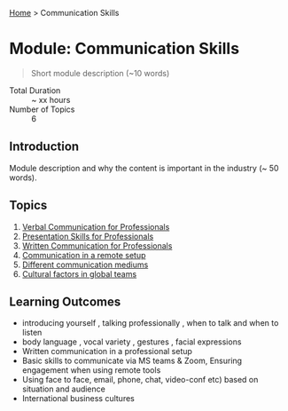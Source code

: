 [Home](../index.md) > Communication Skills

# Module: Communication Skills

> Short module description (~10 words)

<dl>
<dt>Total Duration</dt>
<dd>~ xx hours</dd>
<dt>Number of Topics</dt>
<dd>6</dd>
</dl>

## Introduction

Module description and why the content is important in the industry (~ 50 words).

## Topics

1. [Verbal Communication for Professionals](./verbal-communication-professionals.md)
1. [Presentation Skills for Professionals](./presentation-skills-professionals.md)
1. [Written Communication for Professionals](./written-communication-professionals.md)
1. [Communication in a remote setup](./communication-in-remote-setup.md)
1. [Different communication mediums](./communication-mediums.md)
1. [Cultural factors in global teams](./cultural-factors-global-teams.md)

## Learning Outcomes

- introducing yourself , talking professionally , when to talk and when to listen
- body language , vocal variety , gestures , facial expressions
- Written communication in a professional setup
- Basic skills to communicate via MS teams & Zoom, Ensuring engagement when using remote tools
- Using face to face, email, phone, chat, video-conf etc) based on situation and audience
- International business cultures
